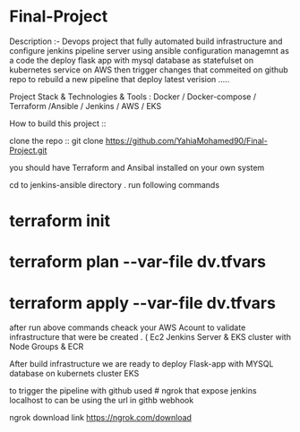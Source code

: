 # Final-Project
Description :- Devops project that fully automated build infrastructure and configure jenkins pipeline server using ansible configuration managemnt as a code the deploy flask app with mysql database as statefulset on kubernetes service on AWS then trigger changes that commeited on github repo to rebuild a new pipeline that deploy latest verision .....

Project Stack & Technologies & Tools : Docker / Docker-compose / Terraform /Ansible / Jenkins / AWS / EKS 

How to build this project ::

clone the repo :: git clone https://github.com/YahiaMohamed90/Final-Project.git

 you should have Terraform and Ansibal installed on your own system 
 
 cd to jenkins-ansible directory . run following commands
 
 # terraform init
 # terraform plan --var-file dv.tfvars
 # terraform apply --var-file dv.tfvars
 
 after run above commands cheack your AWS Acount to validate infrastructure that were be created . ( Ec2 Jenkins Server & EKS cluster with Node Groups & ECR 

After build infrastructure we are ready to deploy Flask-app with MYSQL database on kubernets cluster EKS

to trigger the pipeline with github used # ngrok that expose jenkins localhost to can be using the url in githb webhook

ngrok download link https://ngrok.com/download


